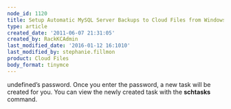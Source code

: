 ```yaml
---
node_id: 1120
title: Setup Automatic MySQL Server Backups to Cloud Files from Windows
type: article
created_date: '2011-06-07 21:31:05'
created_by: RackKCAdmin
last_modified_date: '2016-01-12 16:1010'
last_modified_by: stephanie.fillmon
product: Cloud Files
body_format: tinymce
---
```


undefined&rsquo;s password. Once you enter the password, a new task will be
    created for you. You can view the newly created task with the
    **schtasks** command.


